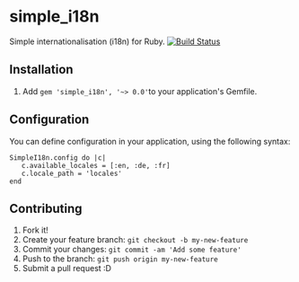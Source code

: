 # simple_i18n
Simple internationalisation (i18n) for Ruby. 
[![Build Status](https://travis-ci.org/xtrasimplicity/simple_i18n.svg?branch=Develop)](https://travis-ci.org/xtrasimplicity/simple_i18n)

## Installation
1. Add `gem 'simple_i18n', '~> 0.0'`to your application's Gemfile.

## Configuration
You can define configuration in your application, using the following syntax:
```
SimpleI18n.config do |c|
   c.available_locales = [:en, :de, :fr]
   c.locale_path = 'locales'
end
```

## Contributing

1. Fork it!
2. Create your feature branch: `git checkout -b my-new-feature`
3. Commit your changes: `git commit -am 'Add some feature'`
4. Push to the branch: `git push origin my-new-feature`
5. Submit a pull request :D
